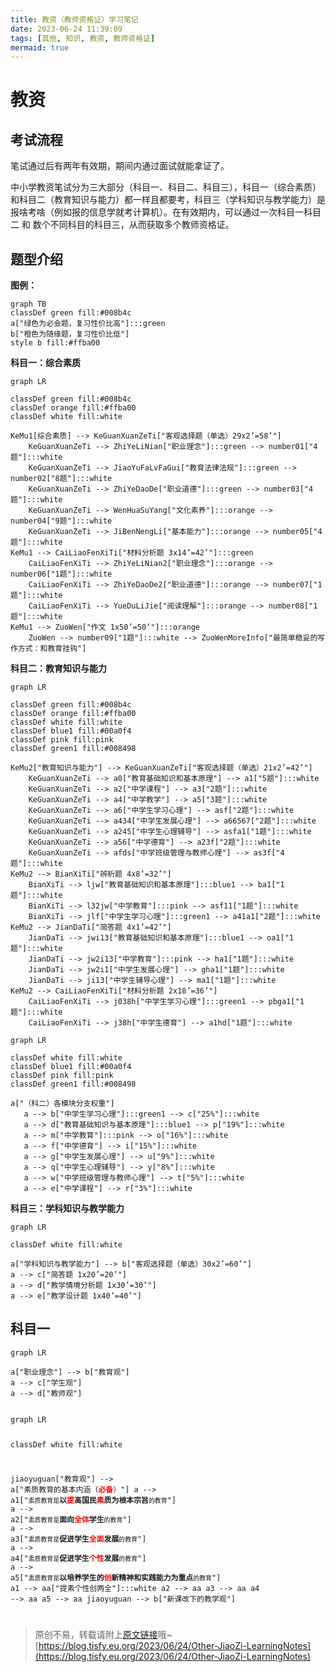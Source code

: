 ```yaml
---
title: 教资（教师资格证）学习笔记
date: 2023-06-24 11:39:09
tags: [其他, 知识, 教资, 教师资格证]
mermaid: true
---
```


# 教资

## 考试流程

笔试通过后有两年有效期，期间内通过面试就能拿证了。

中小学教资笔试分为三大部分（科目一、科目二、科目三），科目一（综合素质）和科目二（教育知识与能力）都一样且都要考，科目三（学科知识与教学能力）是报啥考啥（例如报的信息学就考计算机）。在有效期内，可以通过一次科目一科目二 和 数个不同科目的科目三，从而获取多个教师资格证。

## 题型介绍

**图例：**

```mermaid
graph TB
classDef green fill:#008b4c
a["绿色为必会题，复习性价比高"]:::green
b["橙色为随缘题，复习性价比低"]
style b fill:#ffba00
```

**科目一：综合素质**

```mermaid
graph LR

classDef green fill:#008b4c
classDef orange fill:#ffba00
classDef white fill:white

KeMu1[综合素质] --> KeGuanXuanZeTi["客观选择题（单选）29x2’=58’"]
    KeGuanXuanZeTi --> ZhiYeLiNian["职业理念"]:::green --> number01["4题"]:::white
    KeGuanXuanZeTi --> JiaoYuFaLvFaGui["教育法律法规"]:::green --> number02["8题"]:::white
    KeGuanXuanZeTi --> ZhiYeDaoDe["职业道德"]:::green --> number03["4题"]:::white
    KeGuanXuanZeTi --> WenHuaSuYang["文化素养"]:::orange --> number04["9题"]:::white
    KeGuanXuanZeTi --> JiBenNengLi["基本能力"]:::orange --> number05["4题"]:::white
KeMu1 --> CaiLiaoFenXiTi["材料分析题 3x14’=42’"]:::green
    CaiLiaoFenXiTi --> ZhiYeLiNian2["职业理念"]:::orange --> number06["1题"]:::white
    CaiLiaoFenXiTi --> ZhiYeDaoDe2["职业道德"]:::orange --> number07["1题"]:::white
    CaiLiaoFenXiTi --> YueDuLiJie["阅读理解"]:::orange --> number08["1题"]:::white
KeMu1 --> ZuoWen["作文 1x50’=50’"]:::orange
    ZuoWen --> number09["1题"]:::white --> ZuoWenMoreInfo["最简单稳妥的写作方式：和教育挂钩"]
```

**科目二：教育知识与能力**

```mermaid
graph LR

classDef green fill:#008b4c
classDef orange fill:#ffba00
classDef white fill:white
classDef blue1 fill:#00a0f4
classDef pink fill:pink
classDef green1 fill:#008498

KeMu2["教育知识与能力"] --> KeGuanXuanZeTi["客观选择题（单选）21x2’=42’"]
    KeGuanXuanZeTi --> a0["教育基础知识和基本原理"] --> a1["5题"]:::white
    KeGuanXuanZeTi --> a2["中学课程"] --> a3["2题"]:::white
    KeGuanXuanZeTi --> a4["中学教学"] --> a5["3题"]:::white
    KeGuanXuanZeTi --> a6["中学生学习心理"] --> asf["2题"]:::white
    KeGuanXuanZeTi --> a434["中学生发展心理"] --> a66567["2题"]:::white
    KeGuanXuanZeTi --> a245["中学生心理辅导"] --> asfa1["1题"]:::white
    KeGuanXuanZeTi --> a56["中学德育"] --> a23f["2题"]:::white
    KeGuanXuanZeTi --> afds["中学班级管理与教师心理"] --> as3f["4题"]:::white
KeMu2 --> BianXiTi["辨析题 4x8’=32’"]
    BianXiTi --> ljw["教育基础知识和基本原理"]:::blue1 --> ba1["1题"]:::white
    BianXiTi --> l32jw["中学教育"]:::pink --> asf11["1题"]:::white
    BianXiTi --> jlf["中学生学习心理"]:::green1 --> a41a1["2题"]:::white
KeMu2 --> JianDaTi["简答题 4x1’=42’"]
    JianDaTi --> jwi13["教育基础知识和基本原理"]:::blue1 --> oa1["1题"]:::white
    JianDaTi --> jw2i13["中学教育"]:::pink --> ha1["1题"]:::white
    JianDaTi --> jw2i1["中学生发展心理"] --> gha1["1题"]:::white
    JianDaTi --> ji13["中学生辅导心理"] --> ma1["1题"]:::white
KeMu2 --> CaiLiaoFenXiTi["材料分析题 2x18’=36’"]
    CaiLiaoFenXiTi --> j038h["中学生学习心理"]:::green1 --> pbga1["1题"]:::white
    CaiLiaoFenXiTi --> j38h["中学生德育"] --> a1hd["1题"]:::white
```

```mermaid
graph LR

classDef white fill:white
classDef blue1 fill:#00a0f4
classDef pink fill:pink
classDef green1 fill:#008498

a["（科二）各模块分支权重"]
   a --> b["中学生学习心理"]:::green1 --> c["25%"]:::white
   a --> d["教育基础知识与基本原理"]:::blue1 --> p["19%"]:::white
   a --> m["中学教育"]:::pink --> o["16%"]:::white
   a --> f["中学德育"] --> i["15%"]:::white
   a --> g["中学生发展心理"] --> u["9%"]:::white
   a --> q["中学生心理辅导"] --> y["8%"]:::white
   a --> w["中学班级管理与教师心理"] --> t["5%"]:::white
   a --> e["中学课程"] --> r["3%"]:::white
```

**科目三：学科知识与教学能力**

```mermaid
graph LR

classDef white fill:white

a["学科知识与教学能力"] --> b["客观选择题（单选）30x2’=60’"]
a --> c["简答题 1x20’=20’"]
a --> d["教学情境分析题 1x30’=30’"]
a --> e["教学设计题 1x40’=40’"]
```

## 科目一

<style>
    red {
        color: red;
    }
</style>

```mermaid
graph LR

a["职业理念"] --> b["教育观"]
a --> c["学生观"]
a --> d["教师观"]
```

<code class="mermaid">
graph LR

classDef white fill:white

jiaoyuguan["教育观"] --> a["素质教育的基本内涵（<b><red>必备</red></b>）"]
    a --> a1["<small>素质教育是</small><b>以<red>提</red>高国民<red>素</red>质为根本宗旨</b><small>的教育</small>"]
    a --> a2["<small>素质教育是</small><b>面向<red>全体</red>学生</b><small>的教育</small>"]
    a --> a3["<small>素质教育是</small><b>促进学生<red>全面</red>发展</b><small>的教育</small>"]
    a --> a4["<small>素质教育是</small><b>促进学生<red>个性</red>发展</b><small>的教育</small>"]
    a --> a5["<small>素质教育是</small><b>以培养学生的<red>创</red>新精神和实践能力为重点</b><small>的教育</small>"]
    a1 --> aa["提素个性创两全"]:::white
    a2 --> aa
    a3 --> aa
    a4 --> aa
    a5 --> aa
jiaoyuguan --> b["新课改下的教学观"]

</code>

> 原创不易，转载请附上[原文链接](https://blog.tisfy.eu.org/2023/06/24/Other-JiaoZi-LearningNotes)哦~
> [https://blog.tisfy.eu.org/2023/06/24/Other-JiaoZi-LearningNotes](https://blog.tisfy.eu.org/2023/06/24/Other-JiaoZi-LearningNotes)